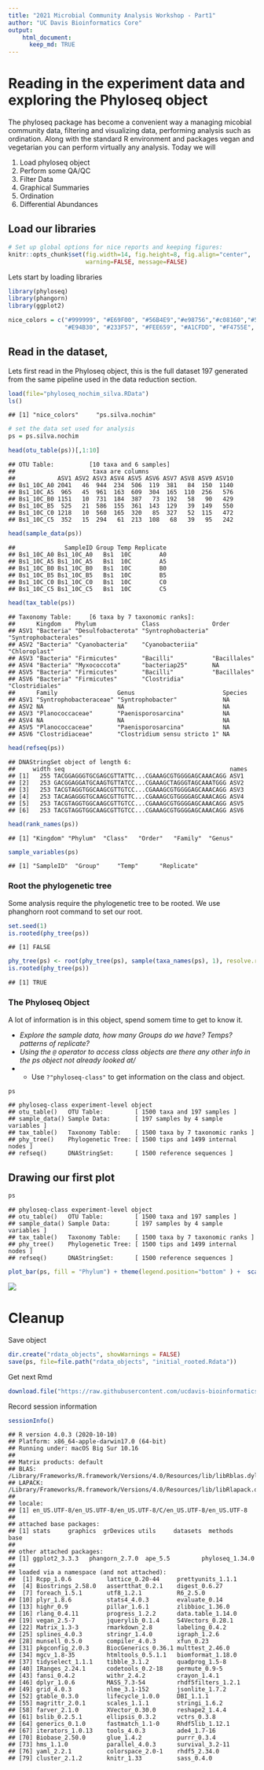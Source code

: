```yaml
---
title: "2021 Microbial Community Analysis Workshop - Part1"
author: "UC Davis Bioinformatics Core"
output:
    html_document:
      keep_md: TRUE
---
```


# Reading in the experiment data and exploring the Phyloseq object

The phyloseq package has become a convenient way a managing micobial community data, filtering and visualizing data, performing analysis such as ordination. Along with the standard R environment and packages vegan and vegetarian you can perform virtually any analysis. Today we will

1. Load phyloseq object
2. Perform some QA/QC
3. Filter Data
5. Graphical Summaries
6. Ordination
7. Differential Abundances

## Load our libraries


```r
# Set up global options for nice reports and keeping figures:
knitr::opts_chunk$set(fig.width=14, fig.height=8, fig.align="center",
                      warning=FALSE, message=FALSE)
```

Lets start by loading libraries


```r
library(phyloseq)
library(phangorn)
library(ggplot2)

nice_colors = c("#999999", "#E69F00", "#56B4E9","#e98756","#c08160","#5800e6", "#CDDC49", "#C475D3", 
                "#E94B30", "#233F57", "#FEE659", "#A1CFDD", "#F4755E", "#D6F6F7","#EB6D58", "#6898BF")
```

## Read in the dataset, 

Lets first read in the Phyloseq object, this is the full dataset 197 generated from the same pipeline used in the data reduction section.


```r
load(file="phyloseq_nochim_silva.RData")
ls()
```

```
## [1] "nice_colors"     "ps.silva.nochim"
```

```r
# set the data set used for analysis
ps = ps.silva.nochim

head(otu_table(ps))[,1:10]
```

```
## OTU Table:          [10 taxa and 6 samples]
##                      taxa are columns
##            ASV1 ASV2 ASV3 ASV4 ASV5 ASV6 ASV7 ASV8 ASV9 ASV10
## Bs1_10C_A0 2041   46  944  234  506  119  381   84  150  1140
## Bs1_10C_A5  965   45  961  163  609  304  165  110  256   576
## Bs1_10C_B0 1151   10  731  184  387   73  192   58   90   429
## Bs1_10C_B5  525   21  586  155  361  143  129   39  149   550
## Bs1_10C_C0 1218   10  560  165  320   85  327   52  115   472
## Bs1_10C_C5  352   15  294   61  213  108   68   39   95   242
```

```r
head(sample_data(ps))
```

```
##              SampleID Group Temp Replicate
## Bs1_10C_A0 Bs1_10C_A0   Bs1  10C        A0
## Bs1_10C_A5 Bs1_10C_A5   Bs1  10C        A5
## Bs1_10C_B0 Bs1_10C_B0   Bs1  10C        B0
## Bs1_10C_B5 Bs1_10C_B5   Bs1  10C        B5
## Bs1_10C_C0 Bs1_10C_C0   Bs1  10C        C0
## Bs1_10C_C5 Bs1_10C_C5   Bs1  10C        C5
```

```r
head(tax_table(ps))
```

```
## Taxonomy Table:     [6 taxa by 7 taxonomic ranks]:
##      Kingdom    Phylum             Class               Order                
## ASV1 "Bacteria" "Desulfobacterota" "Syntrophobacteria" "Syntrophobacterales"
## ASV2 "Bacteria" "Cyanobacteria"    "Cyanobacteriia"    "Chloroplast"        
## ASV3 "Bacteria" "Firmicutes"       "Bacilli"           "Bacillales"         
## ASV4 "Bacteria" "Myxococcota"      "bacteriap25"       NA                   
## ASV5 "Bacteria" "Firmicutes"       "Bacilli"           "Bacillales"         
## ASV6 "Bacteria" "Firmicutes"       "Clostridia"        "Clostridiales"      
##      Family                 Genus                         Species
## ASV1 "Syntrophobacteraceae" "Syntrophobacter"             NA     
## ASV2 NA                     NA                            NA     
## ASV3 "Planococcaceae"       "Paenisporosarcina"           NA     
## ASV4 NA                     NA                            NA     
## ASV5 "Planococcaceae"       "Paenisporosarcina"           NA     
## ASV6 "Clostridiaceae"       "Clostridium sensu stricto 1" NA
```

```r
head(refseq(ps))
```

```
## DNAStringSet object of length 6:
##     width seq                                               names               
## [1]   255 TACGGAGGGTGCGAGCGTTATTC...CGAAAGCGTGGGGAGCAAACAGG ASV1
## [2]   253 GACGGAGGATGCAAGTGTTATCC...CGAAAGCTAGGGTAGCAAATGGG ASV2
## [3]   253 TACGTAGGTGGCAAGCGTTGTCC...CGAAAGCGTGGGGAGCAAACAGG ASV3
## [4]   253 TACAGAGGGTGCAAGCGTTGTTC...CGAAAGCGTGGGGAGCAAACAGG ASV4
## [5]   253 TACGTAGGTGGCAAGCGTTGTCC...CGAAAGCGTGGGGAGCAAACAGG ASV5
## [6]   253 TACGTAGGTGGCAAGCGTTGTCC...CGAAAGCGTGGGGAGCAAACAGG ASV6
```

```r
head(rank_names(ps))
```

```
## [1] "Kingdom" "Phylum"  "Class"   "Order"   "Family"  "Genus"
```

```r
sample_variables(ps)
```

```
## [1] "SampleID"  "Group"     "Temp"      "Replicate"
```

### Root the phylogenetic tree

Some analysis require the phylogenetic tree to be rooted. We use phanghorn root command to set our root.


```r
set.seed(1)
is.rooted(phy_tree(ps))
```

```
## [1] FALSE
```

```r
phy_tree(ps) <- root(phy_tree(ps), sample(taxa_names(ps), 1), resolve.root = TRUE)
is.rooted(phy_tree(ps))
```

```
## [1] TRUE
```

### The Phyloseq Object

A lot of information is in this object, spend somem time to get to know it.

* *Explore the sample data, how many Groups do we have? Temps? patterns of replicate?*
* *Using the `@` operator to access class objects are there any other info in the ps object not already looked at/*
* * Use `?"phyloseq-class"` to get information on the class and object.


```r
ps
```

```
## phyloseq-class experiment-level object
## otu_table()   OTU Table:         [ 1500 taxa and 197 samples ]
## sample_data() Sample Data:       [ 197 samples by 4 sample variables ]
## tax_table()   Taxonomy Table:    [ 1500 taxa by 7 taxonomic ranks ]
## phy_tree()    Phylogenetic Tree: [ 1500 tips and 1499 internal nodes ]
## refseq()      DNAStringSet:      [ 1500 reference sequences ]
```

## Drawing our first plot

```r
ps
```

```
## phyloseq-class experiment-level object
## otu_table()   OTU Table:         [ 1500 taxa and 197 samples ]
## sample_data() Sample Data:       [ 197 samples by 4 sample variables ]
## tax_table()   Taxonomy Table:    [ 1500 taxa by 7 taxonomic ranks ]
## phy_tree()    Phylogenetic Tree: [ 1500 tips and 1499 internal nodes ]
## refseq()      DNAStringSet:      [ 1500 reference sequences ]
```

```r
plot_bar(ps, fill = "Phylum") + theme(legend.position="bottom" ) +  scale_fill_manual(values = rainbow(length(unique(tax_table(ps)[,"Phylum"]))))
```

<img src="mca_part1_files/figure-html/firstplot-1.png" style="display: block; margin: auto;" />


# Cleanup

Save object


```r
dir.create("rdata_objects", showWarnings = FALSE)
save(ps, file=file.path("rdata_objects", "initial_rooted.Rdata"))
```

Get next Rmd


```r
download.file("https://raw.githubusercontent.com/ucdavis-bioinformatics-training/2021-May-Microbial-Community-Analysis/master/data_analysis/mca-part2.Rmd", "mca-part2.Rmd")
```

Record session information

```r
sessionInfo()
```

```
## R version 4.0.3 (2020-10-10)
## Platform: x86_64-apple-darwin17.0 (64-bit)
## Running under: macOS Big Sur 10.16
## 
## Matrix products: default
## BLAS:   /Library/Frameworks/R.framework/Versions/4.0/Resources/lib/libRblas.dylib
## LAPACK: /Library/Frameworks/R.framework/Versions/4.0/Resources/lib/libRlapack.dylib
## 
## locale:
## [1] en_US.UTF-8/en_US.UTF-8/en_US.UTF-8/C/en_US.UTF-8/en_US.UTF-8
## 
## attached base packages:
## [1] stats     graphics  grDevices utils     datasets  methods   base     
## 
## other attached packages:
## [1] ggplot2_3.3.3   phangorn_2.7.0  ape_5.5         phyloseq_1.34.0
## 
## loaded via a namespace (and not attached):
##  [1] Rcpp_1.0.6          lattice_0.20-44     prettyunits_1.1.1  
##  [4] Biostrings_2.58.0   assertthat_0.2.1    digest_0.6.27      
##  [7] foreach_1.5.1       utf8_1.2.1          R6_2.5.0           
## [10] plyr_1.8.6          stats4_4.0.3        evaluate_0.14      
## [13] highr_0.9           pillar_1.6.1        zlibbioc_1.36.0    
## [16] rlang_0.4.11        progress_1.2.2      data.table_1.14.0  
## [19] vegan_2.5-7         jquerylib_0.1.4     S4Vectors_0.28.1   
## [22] Matrix_1.3-3        rmarkdown_2.8       labeling_0.4.2     
## [25] splines_4.0.3       stringr_1.4.0       igraph_1.2.6       
## [28] munsell_0.5.0       compiler_4.0.3      xfun_0.23          
## [31] pkgconfig_2.0.3     BiocGenerics_0.36.1 multtest_2.46.0    
## [34] mgcv_1.8-35         htmltools_0.5.1.1   biomformat_1.18.0  
## [37] tidyselect_1.1.1    tibble_3.1.2        quadprog_1.5-8     
## [40] IRanges_2.24.1      codetools_0.2-18    permute_0.9-5      
## [43] fansi_0.4.2         withr_2.4.2         crayon_1.4.1       
## [46] dplyr_1.0.6         MASS_7.3-54         rhdf5filters_1.2.1 
## [49] grid_4.0.3          nlme_3.1-152        jsonlite_1.7.2     
## [52] gtable_0.3.0        lifecycle_1.0.0     DBI_1.1.1          
## [55] magrittr_2.0.1      scales_1.1.1        stringi_1.6.2      
## [58] farver_2.1.0        XVector_0.30.0      reshape2_1.4.4     
## [61] bslib_0.2.5.1       ellipsis_0.3.2      vctrs_0.3.8        
## [64] generics_0.1.0      fastmatch_1.1-0     Rhdf5lib_1.12.1    
## [67] iterators_1.0.13    tools_4.0.3         ade4_1.7-16        
## [70] Biobase_2.50.0      glue_1.4.2          purrr_0.3.4        
## [73] hms_1.1.0           parallel_4.0.3      survival_3.2-11    
## [76] yaml_2.2.1          colorspace_2.0-1    rhdf5_2.34.0       
## [79] cluster_2.1.2       knitr_1.33          sass_0.4.0
```
